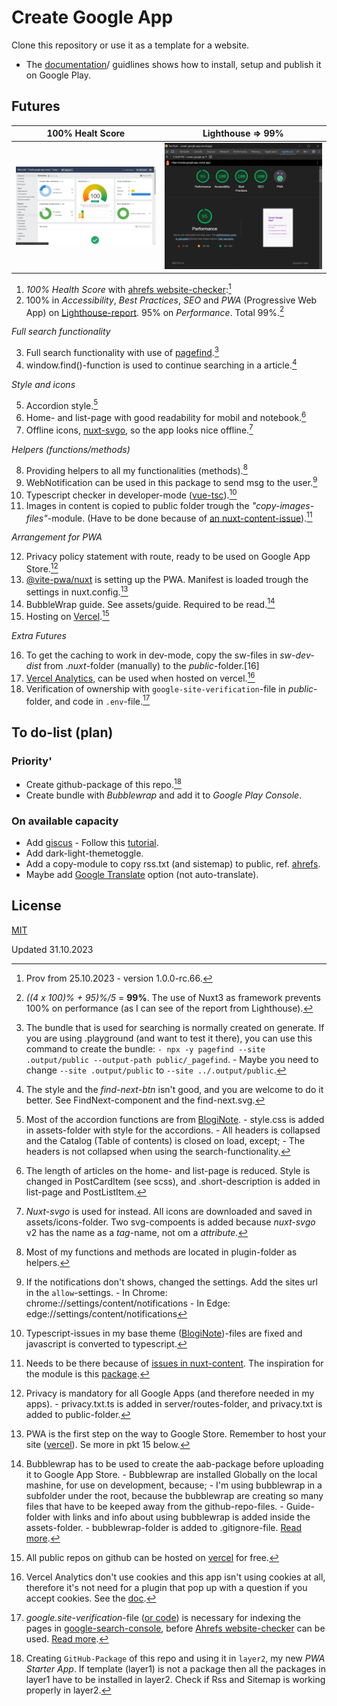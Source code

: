 # Create Google App
Clone this repository or use it as a template for a website.
- The [documentation](https://create-google-app.vercel.app)/ guidlines shows how to install, setup and publish it on Google Play.

## Futures
| 100% Healt Score | Lighthouse => 99% |
| --- | --- |
|![](https://raw.githubusercontent.com/lovkyndig/create-google-app/main/public/img/webp/ahrefs-website-checker.webp) |![](https://raw.githubusercontent.com/lovkyndig/create-google-app/main/public/img/webp/lighthouse-report.webp)|  

1. _100% Health Score_ with [ahrefs website-checker](https://ahrefs.com/website-checker):[^1]
2. 100% in _Accessibility_, _Best Practices_, _SEO_ and _PWA_ (Progressive Web App) on [Lighthouse-report](https://pagespeed.web.dev/). 95% on _Performance_. Total 99%.[^2]

_Full search functionality_  

3. Full search functionality with use of [pagefind](https://pagefind.app/).[^3]  
4. window.find()-function is used to continue searching in a article.[^4]

_Style and icons_  

5. Accordion style.[^5]  
6. Home- and list-page with good readability for mobil and notebook.[^6]  
7. Offline icons, [nuxt-svgo](https://www.npmjs.com/package/nuxt-svgo), so the app looks nice offline.[^7]

_Helpers (functions/methods)_  

8. Providing helpers to all my functionalities (methods).[^8]  
9. WebNotification can be used in this package to send msg to the user.[^9]  
10. Typescript checker in developer-mode ([vue-tsc](https://www.npmjs.com/package/vue-tsc)).[^10]  
11. Images in content is copied to public folder trough the _"copy-images-files"_-module. (Have to be done because of [an nuxt-content-issue](https://github.com/nuxt/content/issues/106#issuecomment-1002820342)).[^11]

_Arrangement for PWA_  

12. Privacy policy statement with route, ready to be used on Google App Store.[^12]  
13. [@vite-pwa/nuxt](https://www.npmjs.com/package/@vite-pwa/nuxt) is setting up the PWA. Manifest is loaded trough the settings in nuxt.config.[^13]  
14. BubbleWrap guide. See assets/guide. Required to be read.[^14]  
15. Hosting on [Vercel](https://vercel.com/docs/deployments/git/vercel-for-github).[^15]

_Extra Futures_  

16. To get the caching to work in dev-mode, copy the sw-files in _sw-dev-dist_ from ._nuxt_-folder (manually) to the _public_-folder.[16]
17. [Vercel Analytics](https://vercel.com/analytics), can be used when hosted on vercel.[^17]  
18. Verification of ownership with `google-site-verification`-file in _public_-folder, and code in `.env`-file.[^18]

## To do-list (plan)
### Priority'
- Create github-package of this repo.[^19]
- Create bundle with _Bubblewrap_ and add it to _Google Play Console_.

### On available capacity
- Add [giscus](https://giscus.app/) - Follow this [tutorial](https://www.freecodecamp.org/news/github-discussions-as-chat-system/).
- Add dark-light-themetoggle.
- Add a copy-module to copy rss.txt (and sistemap) to public, ref. [ahrefs](https://ahrefs.com/seo/glossary/sitemap).
- Maybe add [Google Translate](https://www.npmjs.com/package/@google-translate-select/vue3) option (not auto-translate).

## License
[MIT](./LICENSE)

[^1]: Prov from 25.10.2023 - version 1.0.0-rc.66.
[^2]: _((4 x 100)% + 95)%/5_ = **99%**. The use of Nuxt3 as framework prevents 100% on performance (as I can see of the report from Lighthouse).
[^3]: The bundle that is used for searching is normally created on generate. If you are using .playground (and want to test it there), you can use this command to create the bundle: `- npx -y pagefind --site .output/public --output-path public/_pagefind`. - Maybe you need to change `--site .output/public` to `--site ../.output/public`.
[^4]: The style and the _find-next-btn_ isn't good, and you are welcome to do it better. See FindNext-component and the find-next.svg.
[^5]: Most of the accordion functions are from [BlogiNote](https://github.com/Benbinbin/BlogiNote). - style.css is added in assets-folder with style for the accordions. - All headers is collapsed and the Catalog (Table of contents) is closed on load, except; - The headers is not collapsed when using the search-functionality.
[^6]: The length of articles on the home- and list-page is reduced. Style is changed in PostCardItem (see scss), and .short-description is added in list-page and PostListItem.
[^7]: _Nuxt-svgo_ is used for instead. All icons are downloaded and saved in assets/icons-folder. Two svg-compoents is added because _nuxt-svgo_ v2 has the name as a _tag_-name, not om a _attribute_.
[^8]: Most of my functions and methods are located in plugin-folder as helpers.
[^9]: If the notifications don't shows, changed the settings. Add the sites url in the `allow`-settings. - In Chrome: chrome://settings/content/notifications - In Edge: edge://settings/content/notifications
[^10]: Typescript-issues in my base theme ([BlogiNote](https://github.com/Benbinbin/BlogiNote))-files are fixed and javascript is converted to typescript.
[^11]: Needs to be there because of [issues in nuxt-content](). The inspiration for the module is this [package](https://www.npmjs.com/package/bloginote-copy-files-module).
[^12]: Privacy is mandatory for all Google Apps (and therefore needed in my apps). - privacy.txt.ts is added in server/routes-folder, and privacy.txt is added to public-folder.
[^13]: PWA is the first step on the way to Google Store. Remember to host your site ([vercel](https://vercel.com/docs/deployments/git/vercel-for-github)). Se more in pkt 15 below.
[^14]: Bubblewrap has to be used to create the aab-package before uploading it to Google App Store. - Bubblewrap are installed Globally on the local mashine, for use on development, because; - I'm using bubblewrap in a subfolder under the root, because the bubblewrap are creating so many files that have to be keeped away from the github-repo-files. - Guide-folder with links and info about using bubblewrap is added inside the assets-folder. - bubblewrap-folder is added to .gitignore-file. [Read more](http://create-google-app.vercel.app/article/create-and-upload/create-app/bubblewrap).
[^15]: All public repos on github can be hosted on [vercel](https://vercel.com/docs/deployments/git/vercel-for-github) for free.
[^16]: Planning to create a plugin that to this (copy-job) when the site opens in the browser.
[^17]: Vercel Analytics don't use cookies and this app isn't using cookies at all, therefore it's not need for a plugin that pop up with a question if you accept cookies. See the [doc](http://create-google-app.vercel.app/article/setup-and-deploy/deploy/verification-and-analytics).
[^18]: _google.site-verification_-file ([or code](http://create-google-app.vercel.app/article/setup-and-deploy/deploy/verification-and-analytics)) is necessary for indexing the pages in [google-search-console](https://search.google.com/search-console/about), before [Ahrefs website-checker](https://ahrefs.com/website-checker) can be used. [Read more](http://create-google-app.vercel.app/article/setup-and-deploy/deploy/verification-and-analytics).
[^19]: Creating `GitHub-Package` of this repo and using it in `layer2`, my new _PWA Starter App_. If template (layer1) is not a package then all the packages in layer1 have to be installed in layer2. Check if Rss and Sitemap is working properly in layer2.

Updated 31.10.2023
